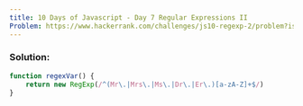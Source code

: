```yaml
---
title: 10 Days of Javascript - Day 7 Regular Expressions II
Problem: https://www.hackerrank.com/challenges/js10-regexp-2/problem?isFullScreen=true
---
```


### **Solution:**

```js
function regexVar() {
	return new RegExp(/^(Mr\.|Mrs\.|Ms\.|Dr\.|Er\.)[a-zA-Z]+$/)
}
```

<!-- **Explanation** -->
